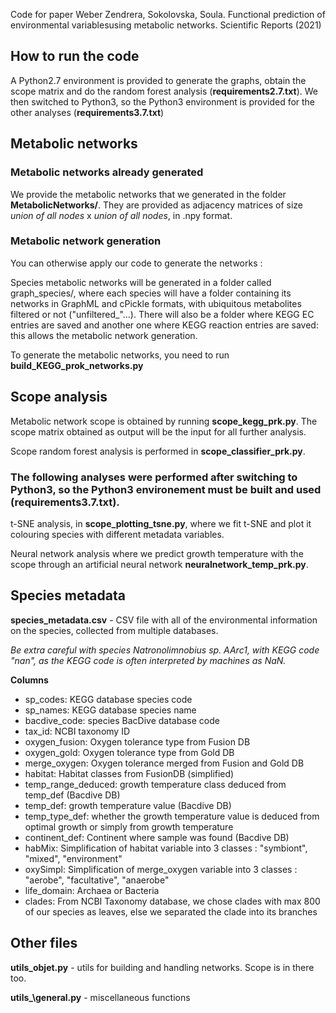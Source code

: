 Code for paper Weber Zendrera, Sokolovska, Soula. Functional prediction of environmental variablesusing metabolic networks. Scientific Reports (2021)

## How to run the code

A Python2.7 environment is provided to generate the graphs, obtain the scope matrix and do the random forest analysis (**requirements2.7.txt**). We then switched to Python3, so the Python3 environment is provided for the other analyses (**requirements3.7.txt**)

## Metabolic networks
### Metabolic networks already generated
We provide the metabolic networks that we generated in the folder **MetabolicNetworks/**. They are provided as adjacency matrices of size *union of all nodes* x *union of all nodes*, in .npy format.

### Metabolic network generation
You can otherwise apply our code to generate the networks :

Species metabolic networks will be generated in a folder called graph\_species/, where each species will have a folder containing its networks in GraphML and cPickle formats, with ubiquitous metabolites filtered or not ("unfiltered_"...). There will also be a folder where KEGG EC entries are saved and another one where KEGG reaction entries are saved: this allows the metabolic network generation.

To generate the metabolic networks, you need to run **build\_KEGG\_prok\_networks.py**

## Scope analysis
Metabolic network scope is obtained by running **scope\_kegg\_prk.py**. The scope matrix obtained as output will be the input for all further analysis.

Scope random forest analysis is performed in **scope\_classifier\_prk.py**.

### The following analyses were performed after switching to Python3, so the Python3 environement must be built and used (requirements3.7.txt).
t-SNE analysis, in **scope\_plotting\_tsne.py**, where we fit t-SNE and plot it colouring species with different metadata variables.

Neural network analysis where we predict growth temperature with the scope through an artificial neural network **neuralnetwork\_temp\_prk.py**.


## Species metadata
**species_metadata.csv** - CSV file with all of the environmental information on the species, collected from multiple databases.

*Be extra careful with species Natronolimnobius sp. AArc1, with KEGG code "nan", as the KEGG code is often interpreted by machines as NaN.*

**Columns**
- sp\_codes: KEGG database species code
- sp\_names: KEGG database species name
- bacdive\_code: species BacDive database code
- tax\_id: NCBI taxonomy ID
- oxygen\_fusion: Oxygen tolerance type from Fusion DB
- oxygen\_gold: Oxygen tolerance type from Gold DB
- merge\_oxygen: Oxygen tolerance merged from Fusion and Gold DB
- habitat: Habitat classes from FusionDB (simplified)
- temp\_range\_deduced: growth temperature class deduced from temp_def (Bacdive DB)
- temp\_def: growth temperature value  (Bacdive DB)
- temp\_type\_def: whether the growth temperature value is deduced from optimal growth or simply from growth temperature
- continent\_def: Continent where sample was found (Bacdive DB)
- habMix: Simplification of habitat variable into 3 classes : "symbiont", "mixed", "environment"
- oxySimpl: Simplification of merge\_oxygen variable into 3 classes : "aerobe", "facultative", "anaerobe"
- life\_domain: Archaea or Bacteria
- clades: From NCBI Taxonomy database, we chose clades with max 800 of our species as leaves, else we separated the clade into its branches

## Other files
**utils\_objet.py** - utils for building and handling networks. Scope is in there too.

**utils_\general.py** - miscellaneous functions
